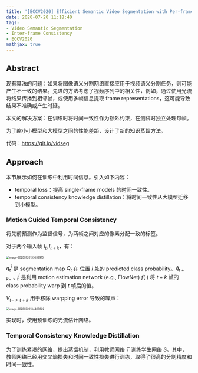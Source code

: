 ```yaml
---
title: '[ECCV2020] Efficient Semantic Video Segmentation with Per-frame Inference'
date: 2020-07-20 11:18:40
tags:
- Video Semantic Segmentation
- Inter-frame Consistency
- ECCV2020
mathjax: true
---
```


## Abstract

现有算法的问题：如果将图像语义分割网络直接应用于视频语义分割任务，则可能产生不一致的结果。先进的方法考虑了视频序列中的相关性，例如，通过使用光流将结果传播到相邻帧，或使用多帧信息提取 frame representations，这可能导致结果不准确或产生时延。

本文的解决方案：在训练时将时间一致性作为额外约束，在测试时独立处理每帧。

为了缩小小模型和大模型之间的性能差距，设计了新的知识蒸馏方法。

代码：https://git.io/vidseg

## Approach

本节展示如何在训练中利用时间信息。引入如下内容：

- temporal loss：提高 single-frame models 的时间一致性。
- temporal consistency knowledge distillation：将时间一致性从大模型迁移到小模型。

### Motion Guided Temporal Consistency

将先前预测作为监督信号，为两帧之间对应的像素分配一致的标签。

对于两个输入帧 $I_t,I_{t+k}$，有：

<img src="https://i.loli.net/2020/07/20/xgK59l8kb3e2EUS.png" alt="image-20200720133638910" style="zoom:50%;" />

$q^i_t$ 是 segmentation map $Q_t$ 在 位置 $i$ 处的 predicted class probability。$\hat q^i_{t+k->t}$ 是利用 motion estimation network (e.g., FlowNet) $f(·)$ 将 $t+k$ 帧的 class probability warp 到 $t$ 帧后的值。

$V_{t->t+k}$ 用于移除 warpping error 导致的噪声：

<img src="https://i.loli.net/2020/07/20/H4lU2dJLQwV7qOD.png" alt="image-20200720134400622" style="zoom:50%;" />

实现时，使用预训练的光流估计网络。

### Temporal Consistency Knowledge Distillation

为了训练紧凑的网络，提出蒸馏机制，利用教师网络 $T$ 训练学生网络 $S$。其中，教师网络已经用交叉熵损失和时间一致性损失进行训练，取得了很高的分割精度和时间一致性。